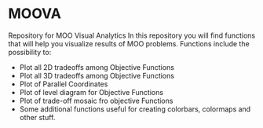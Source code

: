 # MOOVA
Repository for MOO Visual Analytics
In this repository you will find functions that will help you visualize results of MOO problems.
Functions include the possibility to:

- Plot all 2D tradeoffs among Objective Functions
- Plot all 3D tradeoffs among Objective Functions
- Plot of Parallel Coordinates
- Plot of level diagram for Objective Functions
- Plot of trade-off mosaic fro objective Functions
- Some additional functions useful for creating colorbars, colormaps and other stuff.
